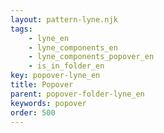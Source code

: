 ```yaml
---
layout: pattern-lyne.njk
tags: 
    - lyne_en
    - lyne_components_en
    - lyne_components_popover_en
    - is_in_folder_en
key: popover-lyne_en
title: Popover
parent: popover-folder-lyne_en
keywords: popover
order: 500
---
```

